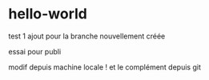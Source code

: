 # hello-world
test 1
ajout pour la branche nouvellement créée

essai pour publi

modif depuis machine locale !
et le complément depuis git
